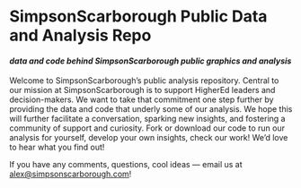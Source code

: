 # SimpsonScarborough Public Data and Analysis Repo
#### _data and code behind SimpsonScarborough public graphics and analysis_

Welcome to SimpsonScarborough’s public analysis repository. Central to our mission at SimpsonScarborough is to support HigherEd leaders and decision-makers. We want to take that commitment one step further by providing the data and code that underly some of our analysis. We hope this will further facilitate a conversation, sparking new insights, and fostering a community of support and curiosity. Fork or download our code to run our analysis for yourself, develop your own insights, check our work! We’d love to hear what you find out!

If you have any comments, questions, cool ideas — email us at alex@simpsonscarborough.com!
